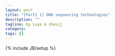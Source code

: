 ```yaml
---
layout: post
title: "[Part1 1] DNA sequencing technologies"
description: ""
tagline: by Luye & zhoujj
category: 
tags: []
---
```

{% include JB/setup %}

<add homepage preview here>

<!--more-->
